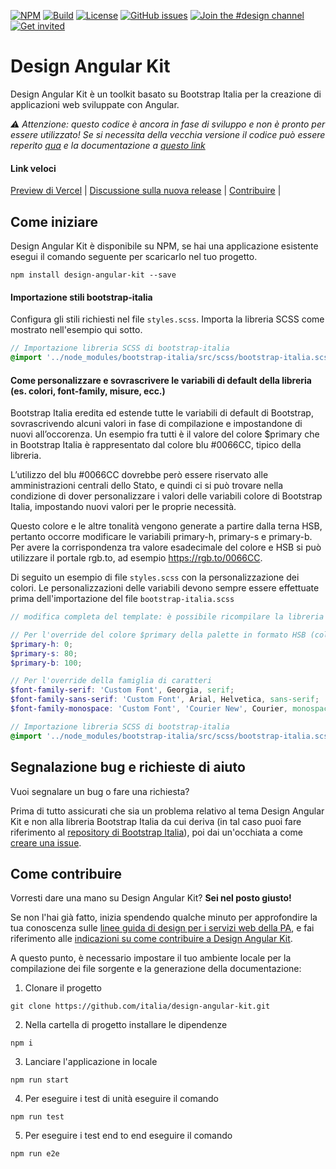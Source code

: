 [![NPM](https://img.shields.io/npm/v/design-angular-kit.svg)](https://www.npmjs.com/package/design-angular-kit)
[![Build](https://github.com/italia/design-angular-kit/actions/workflows/ci.yml/badge.svg)](https://github.com/italia/design-angular-kit/actions)
[![License](https://img.shields.io/github/license/italia/design-angular-kit.svg)](https://github.com/italia/design-angular-kit/blob/main/LICENSE)
[![GitHub issues](https://img.shields.io/github/issues/italia/design-angular-kit.svg)](https://github.com/italia/design-angular-kit/issues)
[![Join the #design channel](https://img.shields.io/badge/Slack%20channel-%23design-blue.svg)](https://developersitalia.slack.com/messages/C7VPAUVB3/)
[![Get invited](https://slack.developers.italia.it/badge.svg)](https://slack.developers.italia.it/)

# Design Angular Kit

Design Angular Kit è un toolkit basato su Bootstrap Italia per la creazione di applicazioni web sviluppate con Angular.

_⚠️ Attenzione: questo codice è ancora in fase di sviluppo e non è pronto per essere utilizzato! Se si necessita della vecchia versione il codice può essere reperito [qua](https://github.com/italia/design-angular-kit/tree/0.x) e la documentazione a [questo link](https://italia.github.io/design-angular-kit)_

#### Link veloci
[Preview di Vercel](https://design-angular-kit.vercel.app/) |
[Discussione sulla nuova release](https://github.com/italia/design-angular-kit/discussions/127) |
[Contribuire](https://github.com/italia/design-angular-kit/blob/main/CONTRIBUTING.md) |

## Come iniziare

Design Angular Kit è disponibile su NPM, se hai una applicazione esistente esegui il comando seguente per scaricarlo nel tuo progetto.
```
npm install design-angular-kit --save
```

#### Importazione stili bootstrap-italia
Configura gli stili richiesti nel file `styles.scss`. Importa la libreria SCSS come mostrato nell'esempio qui sotto.

```scss
// Importazione libreria SCSS di bootstrap-italia
@import '../node_modules/bootstrap-italia/src/scss/bootstrap-italia.scss';

```

#### Come personalizzare e sovrascrivere le variabili di default della libreria (es. colori, font-family, misure, ecc.)

Bootstrap Italia eredita ed estende tutte le variabili di default di Bootstrap, sovrascrivendo 
alcuni valori in fase di compilazione e impostandone di nuovi all’occorenza. Un esempio fra tutti è 
il valore del colore $primary che in Bootstrap Italia è rappresentato dal colore blu #0066CC,
tipico della libreria.

L’utilizzo del blu #0066CC dovrebbe però essere riservato alle amministrazioni centrali dello
Stato, e quindi ci si può trovare nella condizione di dover personalizzare i valori delle variabili
colore di Bootstrap Italia, impostando nuovi valori per le proprie necessità.


Questo colore e le altre tonalità vengono generate a partire dalla terna HSB, pertanto occorre modificare le variabili primary-h, primary-s e primary-b.
Per avere la corrispondenza tra valore esadecimale del colore e HSB si può utilizzare il portale rgb.to, ad esempio https://rgb.to/0066CC.

Di seguito un esempio di file `styles.scss` con la personalizzazione dei colori.
Le personalizzazioni delle variabili devono sempre essere effettuate prima dell'importazione del file `bootstrap-italia.scss`

```scss
// modifica completa del template: è possibile ricompilare la libreria modificando alcune variabili SCSS

// Per l'override del colore $primary della palette in formato HSB (colore #FF3333 https://rgb.to/ff3333):
$primary-h: 0;
$primary-s: 80;
$primary-b: 100;

// Per l'override della famiglia di caratteri
$font-family-serif: 'Custom Font', Georgia, serif;
$font-family-sans-serif: 'Custom Font', Arial, Helvetica, sans-serif;
$font-family-monospace: 'Custom Font', 'Courier New', Courier, monospace;

// Importazione libreria SCSS di bootstrap-italia
@import '../node_modules/bootstrap-italia/src/scss/bootstrap-italia.scss';
```



## Segnalazione bug e richieste di aiuto

Vuoi segnalare un bug o fare una richiesta?

Prima di tutto assicurati che sia un problema relativo al tema Design Angular Kit e non alla libreria Bootstrap Italia da cui deriva 
(in tal caso puoi fare riferimento al [repository di Bootstrap Italia](https://github.com/italia/bootstrap-italia)), poi
dai un'occhiata a come [creare una issue](https://github.com/italia/design-angular-kit/blob/main/CONTRIBUTING.md#creare-una-issue).

## Come contribuire

Vorresti dare una mano su Design Angular Kit? **Sei nel posto giusto!**
 
Se non l'hai già fatto, inizia spendendo qualche minuto per approfondire la tua conoscenza sulle
[linee guida di design per i servizi web della PA](https://design-italia.readthedocs.io/it/stable/index.html),
e fai riferimento alle [indicazioni su come contribuire a Design Angular Kit](https://github.com/italia/design-angular-kit/blob/main/CONTRIBUTING.md).

A questo punto, è necessario impostare il tuo ambiente locale per la compilazione dei file sorgente e la generazione
della documentazione:

1. Clonare il progetto

```
git clone https://github.com/italia/design-angular-kit.git
```

2. Nella cartella di progetto installare le dipendenze

```
npm i
```

3. Lanciare l'applicazione in locale

```
npm run start
```

4. Per eseguire i test di unità eseguire il comando

```
npm run test
```

5. Per eseguire i test end to end eseguire il comando

```
npm run e2e
```

